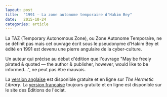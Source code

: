 ```yaml
---
layout: post
title:  "1991 — La zone autonome temporaire d'Hakim Bey"
date:   2015-10-24
categories: article
---
```


La TAZ (Temporary Autonomous Zone), ou Zone Autonome Temporaire, ne se définit pas mais cet ouvrage écrit sous le pseudonyme d'Hakim Bey et édité en 1991 est devenu une pierre angulaire de la cyber-culture.

Un auteur qui précise au début d'édition que l'ouvrage "May be freely pirated & quoted — the author & publisher, however, would like to be informed...", ne peut pas être mauvais.

La [version anglaise](http://hermetic.com/bey/taz3.html#labelTAZ) est disponible gratuite et en ligne sur _The Hermetic Library_. La [version française](http://www.lyber-eclat.net/lyber/taz.html) toujours gratuite et en ligne est disponible sur le site des Éditions de l'éclat.